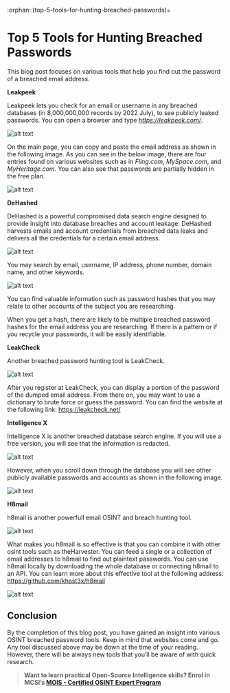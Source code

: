 :orphan:
(top-5-tools-for-hunting-breached-passwords)=

# Top 5 Tools for Hunting Breached Passwords

This blog post focuses on various tools that help you find out the password of a breached email address.

**Leakpeek**

Leakpeek lets you check for an email or username in any breached databases (in 8,000,000,000 records by 2022 July), to see publicly leaked passwords. You can open a browser and type *https://leakpeek.com/*.

![alt text](images/password-hunting-tools-03.png)

On the main page, you can copy and paste the email address as shown in the following image. As you can see in the below image, there are four entries found on various websites such as in _Fling.com_, _MySpace.com_, and _MyHeritage.com_. You can also see that passwords are partially hidden in the free plan.

![alt text](images/password-hunting-tools-11.png)

**DeHashed**

DeHashed is a powerful compromised data search engine designed to provide insight into database breaches and account leakage. DeHashed harvests emails and account credentials from breached data leaks and delivers all the credentials for a certain email address.

![alt text](images/password-hunting-tools-06.png)

You may search by email, username, IP address, phone number, domain name, and other keywords.

![alt text](images/password-hunting-tools-05.png)

You can find valuable information such as password hashes that you may relate to other accounts of the subject you are researching.

When you get a hash, there are likely to be multiple breached password hashes for the email address you are researching. If there is a pattern or if you recycle your passwords, it will be easily identifiable.

**LeakCheck**

Another breached password hunting tool is LeakCheck.

![alt text](images/password-hunting-tools-04.png)

After you register at LeakCheck, you can display a portion of the password of the dumped email address. From there on, you may want to use a dictionary to brute force or guess the password. You can find the website at the following link: https://leakcheck.net/

**Intelligence X**

Intelligence X is another breached database search engine. If you will use a free version, you will see that the information is redacted.

![alt text](images/password-hunting-tools-09.png)

However, when you scroll down through the database you will see other publicly available passwords and accounts as shown in the following image.

![alt text](images/password-hunting-tools-08.png)

**H8mail**

h8mail is another powerfull email OSINT and breach hunting tool.

![alt text](images/password-hunting-tools-11.png)

What makes you h8mail is so effective is that you can combine it with other osint tools such as theHarvester. You can feed a single or a collection of email addresses to h8mail to find out plaintext passwords. You can use h8mail locally by downloading the whole database or connecting h8mail to an API. You can learn more about this effective tool at the following address: https://github.com/khast3x/h8mail

![alt text](images/password-hunting-tools-10.png)

## Conclusion

By the completion of this blog post, you have gained an insight into various OSINT breached password tools. Keep in mind that websites come and go. Any tool discussed above may be down at the time of your reading. However, there will be always new tools that you’ll be aware of with quick research.

> **Want to learn practical Open-Source Intelligence skills? Enrol in MCSI’s [MOIS - Certified OSINT Expert Program](https://www.mosse-institute.com/certifications/mois-certified-osint-expert.html)**
